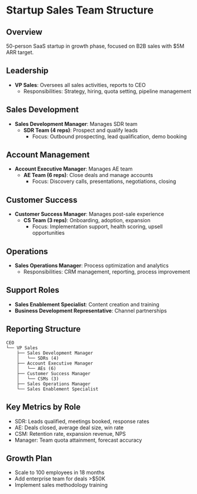 # Startup Sales Team Structure

## Overview
50-person SaaS startup in growth phase, focused on B2B sales with $5M ARR target.

## Leadership
- **VP Sales**: Oversees all sales activities, reports to CEO
  - Responsibilities: Strategy, hiring, quota setting, pipeline management

## Sales Development
- **Sales Development Manager**: Manages SDR team
  - **SDR Team (4 reps)**: Prospect and qualify leads
    - Focus: Outbound prospecting, lead qualification, demo booking

## Account Management
- **Account Executive Manager**: Manages AE team
  - **AE Team (6 reps)**: Close deals and manage accounts
    - Focus: Discovery calls, presentations, negotiations, closing

## Customer Success
- **Customer Success Manager**: Manages post-sale experience
  - **CS Team (3 reps)**: Onboarding, adoption, expansion
    - Focus: Implementation support, health scoring, upsell opportunities

## Operations
- **Sales Operations Manager**: Process optimization and analytics
  - Responsibilities: CRM management, reporting, process improvement

## Support Roles
- **Sales Enablement Specialist**: Content creation and training
- **Business Development Representative**: Channel partnerships

## Reporting Structure
```
CEO
└── VP Sales
    ├── Sales Development Manager
    │   └── SDRs (4)
    ├── Account Executive Manager
    │   └── AEs (6)
    ├── Customer Success Manager
    │   └── CSMs (3)
    ├── Sales Operations Manager
    └── Sales Enablement Specialist
```

## Key Metrics by Role
- SDR: Leads qualified, meetings booked, response rates
- AE: Deals closed, average deal size, win rate
- CSM: Retention rate, expansion revenue, NPS
- Manager: Team quota attainment, forecast accuracy

## Growth Plan
- Scale to 100 employees in 18 months
- Add enterprise team for deals >$50K
- Implement sales methodology training